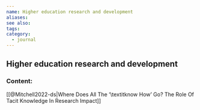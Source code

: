 ```yaml
---
name: Higher education research and development
aliases:
see also:
tags:
category:
  - journal
---
```


## Higher education research and development

### Content:
[[@Mitchell2022-ds|Where Does All The ‘\textitknow How’ Go? The Role Of Tacit Knowledge In Research Impact]]